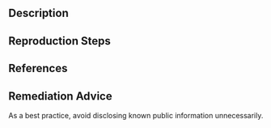 ## Description


## Reproduction Steps


## References


## Remediation Advice

As a best practice, avoid disclosing known public information unnecessarily.

